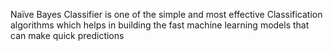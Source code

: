 Naïve Bayes Classifier is one of the simple and most effective Classification algorithms which helps in building the fast machine learning models that can make quick predictions
